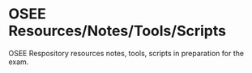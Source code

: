 # OSEE Resources/Notes/Tools/Scripts
OSEE Respository resources notes, tools, scripts in preparation for the exam.
